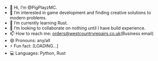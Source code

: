 - 👋 Hi, I’m @PigPlayzMC.
- 👀 I’m interested in game development and finding creative solutions to modern problems.
- 🌱 I’m currently learning Rust.
- 💞️ I’m looking to collaborate on nothing until I have build experience.
- 📫 How to reach me: orders@westcountryrepairs.co.uk(Business email)
- 😄 Pronouns: any/all
- ⚡ Fun fact: [LOADING...]
- 💻 Languages: Python, Rust

<!---
PigPlayzMC/PigPlayzMC is a ✨ special ✨ repository because its `README.md` (this file) appears on your GitHub profile.
You can click the Preview link to take a look at your changes.
--->
